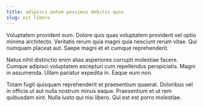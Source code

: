 ```yaml
---
title: adipisci autem possimus debitis quos
slug: est libero
---
```


Voluptatem provident eum. Dolore quis quas voluptatem provident vel optio minima architecto. Veritatis rerum quia magni quia nesciunt rerum vitae. Qui numquam placeat aut. Saepe magni et et cumque reprehenderit.

Natus nihil distinctio enim alias asperiores corrupti molestiae facere. Cumque adipisci voluptatem excepturi cum repellendus perspiciatis. Magni in assumenda. Ullam pariatur expedita in. Eaque eum non.

Totam fugit quisquam reprehenderit et praesentium quaerat. Doloribus vel in officia ut aut nulla nostrum minus eaque. Praesentium et ut rem quibusdam sint. Nulla iusto qui nisi libero. Qui est est porro molestiae.
